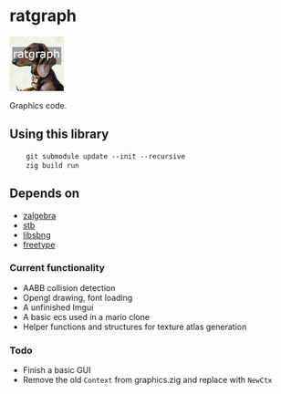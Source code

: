 # ratgraph
![Icon](icon.png)

Graphics code.

## Using this library
        git submodule update --init --recursive
        zig build run

## Depends on
* [zalgebra](https://github.com/kooparse/zalgebra)
* [stb](https://github.com/nothings/stb)
* [libsbng](https://github.com/randy408/libspng)
* [freetype](https://freetype.org/)

### Current functionality
* AABB collision detection
* Opengl drawing, font loading
* A unfinished Imgui
* A basic ecs used in a mario clone
* Helper functions and structures for texture atlas generation

### Todo
* Finish a basic GUI
* Remove the old `Context` from graphics.zig and replace with `NewCtx`
